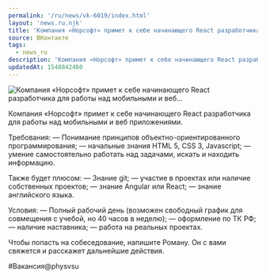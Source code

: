 ```yaml
---
permalink: '/ru/news/vk-6019/index.html'
layout: 'news.ru.njk'
title: 'Компания «Норсофт» примет к себе начинающего React разработчика для работы над мобильными и веб…'
source: ВКонтакте
tags:
  - news_ru
description: 'Компания «Норсофт» примет к себе начинающего React разработчика для работы над мобильными и веб…'
updatedAt: 1548842460
---
```

![Компания «Норсофт» примет к себе начинающего React разработчика для работы над мобильными и веб…](https://sun9-28.userapi.com/impf/c849120/v849120945/10b3b7/gNqukH60vBU.jpg?size=1280x720&quality=96&sign=5d29e6fff3bb1d4928d63068f2596821&c_uniq_tag=raPDmfnju56G_TB7xfNRj71Oa_EEEtXSLq1_Msv1J2M&type=album)

Компания «Норсофт» примет к себе начинающего React разработчика для работы над мобильными и веб приложениями.

Требования:
— Понимание принципов объектно-ориентированного программирования;
— начальные знания HTML 5, CSS 3, Javascript;
— умение самостоятельно работать над задачами, искать и находить информацию.

Также будет плюсом:
— Знание git;
— участие в проектах или наличие собственных проектов;
— знание Angular или React;
— знание английского языка.

Условия:
— Полный рабочий день (возможен свободный график для совмещения с учебой, но 40 часов в неделю);
— оформление по ТК РФ;
— наличие наставника;
— работа на реальных проектах.

Чтобы попасть на собеседование, напишите Роману. Он с вами свяжется и расскажет дальнейшие действия.

#Вакансия@physvsu
